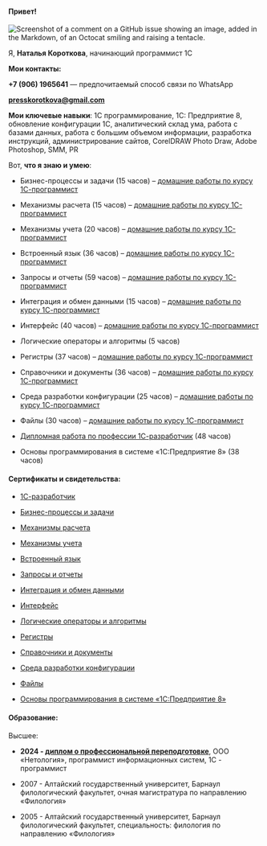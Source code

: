 #### Привет!

![Screenshot of a comment on a GitHub issue showing an image, added in the Markdown, of an Octocat smiling and raising a tentacle.](DSC05118.jpg) 

Я, **Наталья Короткова**, начинающий программист 1С

**Мои контакты:**

**+7 (906) 1965641** — предпочитаемый способ связи по WhatsApp

 **presskorotkova@gmail.com**

**Мои ключевые навыки**: 1С программирование,  1С: Предприятие 8,  обновление конфигурации  1С, аналитический склад ума,  работа с базами данных,  работа с большим объемом информации,  разработка инструкций, администрирование сайтов, CorelDRAW Photo Draw, Adobe Photoshop, SMM, PR

Вот, **что я знаю и умею**:

- Бизнес-процессы и задачи (15 часов) – [домашние работы по курсу 1С-программист](Resume1CProgrammer/Бизнес-процессы-и-задачи)
  
- Механизмы расчета (15 часов) – [домашние работы по курсу 1С-программист](Механизмы-расчета)

 - Механизмы учета (20 часов) – [домашние работы по курсу 1С-программист](Механизмы-учета)
   
 - Встроенный язык (36 часов) – [домашние работы по курсу 1С-программист](Встроенный-язык)
   
 - Запросы и отчеты (59 часов) – [домашние работы по курсу 1С-программист](Запросы-и-отчеты)
   
 - Интеграция и обмен данными (15 часов) – [домашние работы по курсу 1С-программист](Интеграция-и-обмен-данными)
   
 - Интерфейс (40 часов) – [домашние работы по курсу 1С-программист](Интерфейсы)
   
 - Логические операторы и алгоритмы (5 часов)
   
 - Регистры (37 часов) – [домашние работы по курсу 1С-программист](Регистры)
   
 - Справочники и документы (36 часов) – [домашние работы по курсу 1С-программист](Справочники-и-документы)
   
 - Среда разработки конфигурации (25 часов) – [домашние работы по курсу 1С-программист](Среда-разработки-конфигурации)
   
 - Файлы (30 часов) – [домашние работы по курсу 1С-программист](Файлы)
   
- [Дипломная работа по профессии 1С-разработчик](Дипломная-работа-по-профессии-1С-разработчик) (48 часов)
  
- Основы программирования в системе «1C:Предприятие 8» (38 часов)
  
#### Сертификаты и свидетельства:

- [1С-разработчик](Сертификаты-и-свидетельства/1СПрограммист.pdf)
   
- [Бизнес-процессы и задачи](Сертификаты-и-свидетельства/Бизнес-процессы-и-задачи.pdf)
   
 - [Механизмы расчета](Сертификаты-и-свидетельства/Механизмы-расчета.pdf)
    
 - [Механизмы учета](Сертификаты-и-свидетельства/Механизмы-учета.pdf)
    
 - [Встроенный язык](Сертификаты-и-свидетельства/Встроенный-язык.pdf)
    
 - [Запросы и отчеты](Сертификаты-и-свидетельства/Запросы-и-отчеты.pdf)
    
 - [Интеграция и обмен данными](Сертификаты-и-свидетельства/Интеграция-и-обмен-данными.pdf)
    
 - [Интерфейс](Сертификаты-и-свидетельства/Интерфейс.pdf)
    
 - [Логические операторы и алгоритмы](Сертификаты-и-свидетельства/Логические-операторы-и-алгоритмы.pdf)
   
 - [Регистры](Сертификаты-и-свидетельства/Регистры.pdf)
    
 - [Справочники и документы](Сертификаты-и-свидетельства/Справочники-и-документы.pdf)
    
 - [Среда разработки конфигурации](Сертификаты-и-свидетельства/Среда-разработки-и-конфигурация.pdf)
    
 - [Файлы](Сертификаты-и-свидетельства/Файлы.pdf)
    
 - [Основы программирования в системе «1C:Предприятие 8»](Сертификаты-и-свидетельства/Свидетельство-1С.pdf)
   
#### Образование:

Высшее:

- **2024 -  [диплом о профессиональной переподготовке](Диплом-о-профессиональной-переподготовке/1.pdf)**, ООО «Нетология», программист информационных систем, 1С - программист
  
- 2007 - Алтайский государственный университет, Барнаул филологический факультет, очная магистратура по направлению «Филология»
   
- 2005 - Алтайский государственный университет, Барнаул филологический факультет, специальность: филология по направлению «Филология»
  
